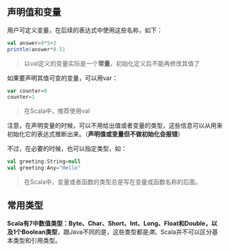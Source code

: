 ## 声明值和变量

用户可定义变量，在后续的表达式中使用这些名称，如下：

```scala
val answer=8*5+2
println(answer*0.5)
```

> 以val定义的变量实际是一个**常量**，初始化定义后不能再修改其值了

如果要声明其值可变的变量，可以用var：

```scala
var counter=0
counter=1
```

> 在Scala中，推荐使用val

注意，在声明变量的时候，可以不用给出值或者变量的类型，这些信息可以从用来初始化它的表达式推断出来。（**声明值或变量但不做初始化会报错**）

不过，在必要的时候，也可以指定类型，如：

```scala
val greeting:String=null
val greeting:Any="Hello"
```

> 在Scala中，变量或者函数的类型总是写在变量或函数名称的后面。

## 常用类型

**Scala有7中数值类型：Byte、Char、Short、Int、Long、Float和Double，以及1个Boolean类型**，跟Java不同的是，这些类型都是*类*。Scala并不可以区分基本类型和引用类型。






















